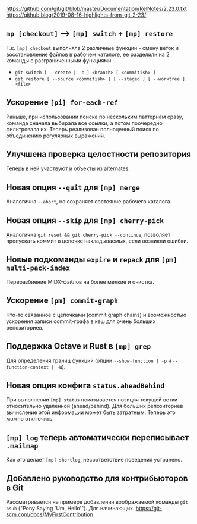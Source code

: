 <https://github.com/git/git/blob/master/Documentation/RelNotes/2.23.0.txt>
<https://github.blog/2019-08-16-highlights-from-git-2-23/>

## `mp [checkout]` --> `[mp] switch` + `[mp] restore`

Т.к. `[mp] checkout` выполняла 2 различные функции - смену веток и восстановление файлов в рабочем каталоге, ее разделили на 2 команды с разграниченными функциями.

- `git switch [ --create | -c ] <branch> [ <commitish> ]`
- `git restore [ --source <commitish> ] [ --staged ] [ --worktree ] <file>`

## Ускорение `[pi] for-each-ref`

Раньше, при использовании поиска по нескольким паттернам сразу, команда сначала выбирала все ссылки, а потом поочередно фильтровала их. Теперь реализован полноценный поиск по объединению регулярных выражений.

## Улучшена проверка целостности репозитория

Теперь в ней участвуют и объекты из alternates.

## Новая опция `--quit` для `[mp] merge`

Аналогична `--abort`, но сохраняет состояние рабочего каталога.

## Новая опция `--skip` для `[mp] cherry-pick`

Аналогична `git reset && git cherry-pick --continue`, позволяет пропускать коммит в цепочке накладываемых, если возникли ошибки.

## Новые подкоманды `expire` и `repack` для `[pm] multi-pack-index`

Переразбиение MIDX-файлов на более мелкие и очистка.

## Ускорение `[pm] commit-graph`

Что-то связанное с цепочками (commit graph chains) и возможностью ускорения записи commit-графа в кеш для очень больших репозиториев.

## Поддержка Octave и Rust в `[mp] grep`

Для определения границ функций (опции `--show-function | -p` и `--function-context | -W`).

## Новая опция конфига `status.aheadBehind`

При выполнении `[mp] status` показывается позиция текущей ветки относительно удаленной (ahead/behind). Для больших репозиториев вычисление этой информации может быть затратным. Теперь это можно отключить.

## `[mp] log` теперь автоматически переписывает `.mailmap`

Как это делает `[mp] shortlog`, несоответствие поведения устранено.

## Добавлено руководство для контрибьюторов в Git

Рассматривается на примере добавления воображаемой команды `git psuh` ("Pony Saying 'Um, Hello'"). Для начинающих. <https://git-scm.com/docs/MyFirstContribution>

